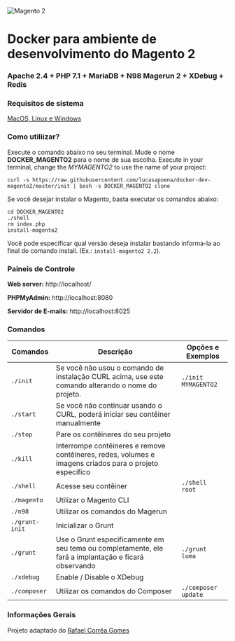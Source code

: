 ![Magento 2](https://cdn.rawgit.com/rafaelstz/magento2-snippets-visualstudio/master/images/icon.png)

#  Docker para ambiente de desenvolvimento do Magento 2

### Apache 2.4 + PHP 7.1 + MariaDB + N98 Magerun 2 + XDebug + Redis

### Requisitos de sistema

[MacOS, Linux e Windows](https://github.com/lucasapoena/docker-dev-magento2/wiki/requisitos)

### Como utiliizar?

Execute o comando abaixo no seu terminal. Mude o nome **DOCKER_MAGENTO2** para o nome de sua escolha.
Execute in your terminal, change the *MYMAGENTO2* to use the name of your project:

```
curl -s https://raw.githubusercontent.com/lucasapoena/docker-dev-magento2/master/init | bash -s DOCKER_MAGENTO2 clone
```

Se você desejar instalar o Magento, basta executar os comandos abaixo:

```
cd DOCKER_MAGENTO2
./shell
rm index.php
install-magento2
```

Você pode especificar qual versão deseja instalar bastando informa-la ao final do comando install. (Ex.: `install-magento2 2.2`).

### Paineis de Controle

**Web server:** http://localhost/

**PHPMyAdmin:** http://localhost:8080

**Servidor de E-mails:** http://localhost:8025

### Comandos

| Comandos  | Descrição  | Opções e Exemplos |
|---|---|---|
| `./init`  | Se você não usou o comando de instalação CURL acima, use este comando alterando o nome do projeto.  | `./init MYMAGENTO2` |
| `./start`  | Se você não continuar usando o CURL, poderá iniciar seu contêiner manualmente  | |
| `./stop`  | Pare os contêineres do seu projeto  | |
| `./kill`  | Interrompe contêineres e remove contêineres, redes, volumes e imagens criados para o projeto específico  | |
| `./shell`  | Acesse seu contêiner | `./shell root` | |
| `./magento`  | Utilizar o Magento CLI  | |
| `./n98`  | Utilizar os comandos do Magerun | |
| `./grunt-init`  | Inicializar o Grunt  | |
| `./grunt`  | Use o Grunt especificamente em seu tema ou completamente, ele fará a implantação e ficará observando  | `./grunt luma` |
| `./xdebug`  |  Enable / Disable o XDebug | |
| `./composer`  |  Utilizar os comandos do Composer | `./composer update` |

### Informações Gerais
Projeto adaptado do [Rafael Corrêa Gomes](https://github.com/rafaelstz/)

